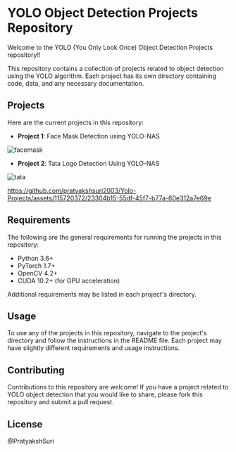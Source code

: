 # YOLO Object Detection Projects Repository

Welcome to the YOLO (You Only Look Once) Object Detection Projects repository!!

This repository contains a collection of projects related to object detection using the YOLO algorithm. Each project has its own directory containing code, data, and any necessary documentation.

## Projects

Here are the current projects in this repository:

- **Project 1**: Face Mask Detection using YOLO-NAS

![facemask](https://github.com/pratyakshsuri2003/Yolo-Projects/assets/115720372/8cf7bf40-6b30-4491-a729-501d6da8568c)

- **Project 2**: Tata Logo Detection Using YOLO-NAS

![tata](https://github.com/pratyakshsuri2003/Yolo-Projects/assets/115720372/62a6025d-2a43-44f3-a3bc-58b617c23e2b)

https://github.com/pratyakshsuri2003/Yolo-Projects/assets/115720372/23304b15-55df-45f7-b77a-60e312a7e69e

## Requirements

The following are the general requirements for running the projects in this repository:

- Python 3.6+
- PyTorch 1.7+
- OpenCV 4.2+
- CUDA 10.2+ (for GPU acceleration)

Additional requirements may be listed in each project's directory.

## Usage

To use any of the projects in this repository, navigate to the project's directory and follow the instructions in the README file. Each project may have slightly different requirements and usage instructions.

## Contributing

Contributions to this repository are welcome! If you have a project related to YOLO object detection that you would like to share, please fork this repository and submit a pull request.

## License
@PratyakshSuri

